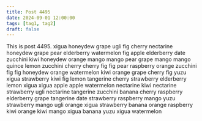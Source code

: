 ```yaml
---
title: Post 4495
date: 2024-09-01 12:00:00
tags: [tag1, tag2]
draft: false
---
```

This is post 4495.
xigua
honeydew
grape
ugli
fig
cherry
nectarine
honeydew
grape
pear
elderberry
watermelon
fig
apple
elderberry
date
zucchini
kiwi
honeydew
orange
mango
mango
pear
grape
mango
mango
quince
lemon
zucchini
cherry
cherry
fig
fig
pear
raspberry
orange
zucchini
fig
fig
honeydew
orange
watermelon
kiwi
orange
grape
cherry
fig
yuzu
xigua
strawberry
kiwi
fig
lemon
tangerine
cherry
strawberry
elderberry
lemon
xigua
xigua
apple
apple
watermelon
nectarine
kiwi
nectarine
strawberry
ugli
nectarine
tangerine
zucchini
banana
cherry
raspberry
elderberry
grape
tangerine
date
strawberry
raspberry
mango
yuzu
strawberry
mango
ugli
orange
xigua
strawberry
banana
orange
raspberry
kiwi
orange
kiwi
mango
xigua
banana
yuzu
xigua
watermelon
